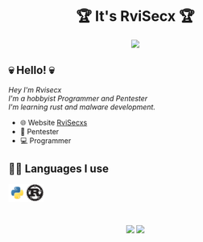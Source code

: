 <h1 align="center">🏆 It's RviSecx 🏆</h1>

<div id="header" align="center">
  <img loop="infinite" width="auto" src="https://giffiles.alphacoders.com/143/143227.gif">
</div>

## 💀 Hello! 💀

<p><em> Hey I'm Rvisecx<br>
     I'm a hobbyist Programmer and Pentester <br>
     I'm learning rust and malware development.
</em></p>

 - 🌐 Website [RviSecxs](https://rvisecx.github.io/Rvisecx-s-Web/)
 - 👾 Pentester
 - 💻 Programmer 

## 👨‍💻 Languages I use

<img align="left" alt="Python" width="35px" src="https://raw.githubusercontent.com/github/explore/80688e429a7d4ef2fca1e82350fe8e3517d3494d/topics/python/python.png" />
<img align="left" alt="Rust" width="35px" src="https://raw.githubusercontent.com/github/explore/80688e429a7d4ef2fca1e82350fe8e3517d3494d/topics/rust/rust.png" />
<br>
<br>
<br>
<br>
<p align=center>
<img src="https://img.shields.io/badge/-Python-FF0000?style=for-the-badge&logo=python" /> 
<img src="https://img.shields.io/badge/-Rust-000000?style=for-the-badge&logo=rust" />
